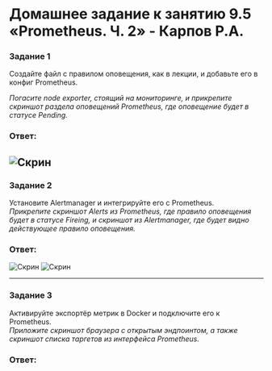 # Домашнее задание к занятию 9.5 «Prometheus. Ч. 2» - Карпов Р.А.


### Задание 1

Создайте файл с правилом оповещения, как в лекции, и добавьте его в конфиг Prometheus.

*Погасите node exporter, стоящий на мониторинге, и прикрепите скриншот раздела оповещений Prometheus, где оповещение будет в статусе Pending.*

### Ответ: 
![Скрин](https://github.com/Karhq/9.5._hw_prometius_2/blob/main/HW_1.png)
---

### Задание 2

Установите Alertmanager и интегрируйте его с Prometheus.  
*Прикрепите скриншот Alerts из Prometheus, где правило оповещения будет в статусе Fireing, и скриншот из Alertmanager, где будет видно действующее правило оповещения.*

### Ответ: 
![Скрин](https://github.com/Karhq/9.5._hw_prometius_2/blob/main/HW_2.png)
![Скрин](https://github.com/Karhq/9.5._hw_prometius_2/blob/main/HW_2.1.png)


---

### Задание 3

Активируйте экспортёр метрик в Docker и подключите его к Prometheus.  
*Приложите скриншот браузера с открытым эндпоинтом, а также скриншот списка таргетов из интерфейса Prometheus.*

### Ответ: 


